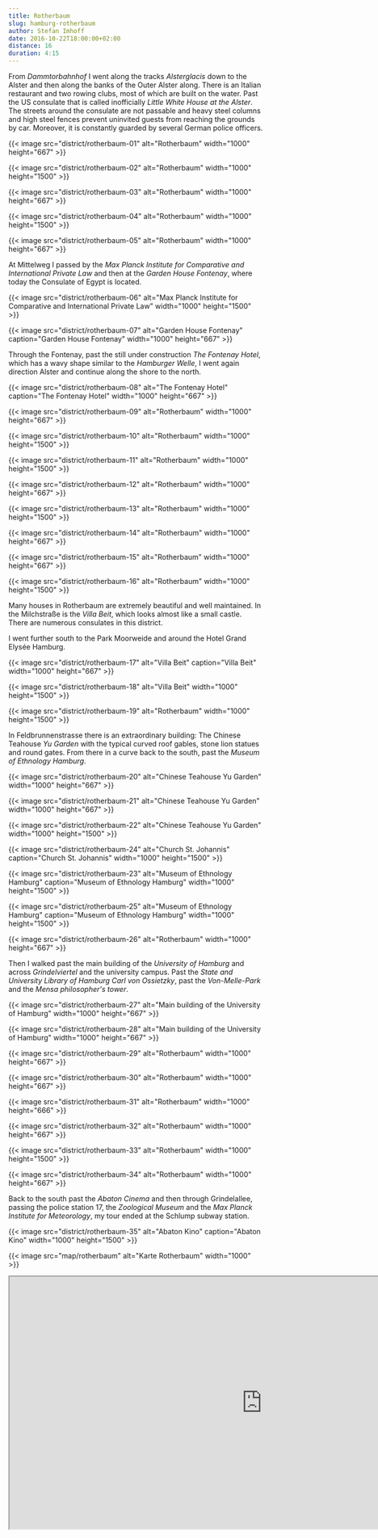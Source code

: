 ```yaml
---
title: Rotherbaum
slug: hamburg-rotherbaum
author: Stefan Imhoff
date: 2016-10-22T18:00:00+02:00
distance: 16
duration: 4:15
---
```


From _Dammtorbahnhof_ I went along the tracks _Alsterglacis_ down to the Alster and then along the banks of the Outer Alster along. There is an Italian restaurant and two rowing clubs, most of which are built on the water. Past the US consulate that is called inofficially _Little White House at the Alster_. The streets around the consulate are not passable and heavy steel columns and high steel fences prevent uninvited guests from reaching the grounds by car. Moreover, it is constantly guarded by several German police officers.

{{< image src="district/rotherbaum-01" alt="Rotherbaum" width="1000" height="667" >}}

{{< image src="district/rotherbaum-02" alt="Rotherbaum" width="1000" height="1500" >}}

{{< image src="district/rotherbaum-03" alt="Rotherbaum" width="1000" height="667" >}}

{{< image src="district/rotherbaum-04" alt="Rotherbaum" width="1000" height="1500" >}}

{{< image src="district/rotherbaum-05" alt="Rotherbaum" width="1000" height="667" >}}

At Mittelweg I passed by the _Max Planck Institute for Comparative and International Private Law_ and then at the _Garden House Fontenay_, where today the Consulate of Egypt is located.

{{< image src="district/rotherbaum-06" alt="Max Planck Institute for Comparative and International Private Law" width="1000" height="1500" >}}

{{< image src="district/rotherbaum-07" alt="Garden House Fontenay" caption="Garden House Fontenay" width="1000" height="667" >}}

Through the Fontenay, past the still under construction _The Fontenay Hotel_, which has a wavy shape similar to the _Hamburger Welle_, I went again direction Alster and continue along the shore to the north.

{{< image src="district/rotherbaum-08" alt="The Fontenay Hotel" caption="The Fontenay Hotel" width="1000" height="667" >}}

{{< image src="district/rotherbaum-09" alt="Rotherbaum" width="1000" height="667" >}}

{{< image src="district/rotherbaum-10" alt="Rotherbaum" width="1000" height="1500" >}}

{{< image src="district/rotherbaum-11" alt="Rotherbaum" width="1000" height="1500" >}}

{{< image src="district/rotherbaum-12" alt="Rotherbaum" width="1000" height="667" >}}

{{< image src="district/rotherbaum-13" alt="Rotherbaum" width="1000" height="1500" >}}

{{< image src="district/rotherbaum-14" alt="Rotherbaum" width="1000" height="667" >}}

{{< image src="district/rotherbaum-15" alt="Rotherbaum" width="1000" height="667" >}}

{{< image src="district/rotherbaum-16" alt="Rotherbaum" width="1000" height="1500" >}}

Many houses in Rotherbaum are extremely beautiful and well maintained. In the Milchstraße is the _Villa Beit_, which looks almost like a small castle. There are numerous consulates in this district.

I went further south to the Park Moorweide and around the Hotel Grand Elysée Hamburg.

{{< image src="district/rotherbaum-17" alt="Villa Beit" caption="Villa Beit" width="1000" height="667" >}}

{{< image src="district/rotherbaum-18" alt="Villa Beit" width="1000" height="1500" >}}

{{< image src="district/rotherbaum-19" alt="Rotherbaum" width="1000" height="1500" >}}

In Feldbrunnenstrasse there is an extraordinary building: The Chinese Teahouse _Yu Garden_ with the typical curved roof gables, stone lion statues and round gates. From there in a curve back to the south, past the _Museum of Ethnology Hamburg_.

{{< image src="district/rotherbaum-20" alt="Chinese Teahouse Yu Garden" width="1000" height="667" >}}

{{< image src="district/rotherbaum-21" alt="Chinese Teahouse Yu Garden" width="1000" height="667" >}}

{{< image src="district/rotherbaum-22" alt="Chinese Teahouse Yu Garden" width="1000" height="1500" >}}

{{< image src="district/rotherbaum-24" alt="Church St. Johannis" caption="Church St. Johannis" width="1000" height="1500" >}}

{{< image src="district/rotherbaum-23" alt="Museum of Ethnology Hamburg" caption="Museum of Ethnology Hamburg" width="1000" height="1500" >}}

{{< image src="district/rotherbaum-25" alt="Museum of Ethnology Hamburg" caption="Museum of Ethnology Hamburg" width="1000" height="1500" >}}

{{< image src="district/rotherbaum-26" alt="Rotherbaum" width="1000" height="667" >}}

Then I walked past the main building of the _University of Hamburg_ and across _Grindelviertel_ and the university campus. Past the _State and University Library of Hamburg Carl von Ossietzky_, past the _Von-Melle-Park_ and the _Mensa philosopher's tower_.

{{< image src="district/rotherbaum-27" alt="Main building of the University of Hamburg" width="1000" height="667" >}}

{{< image src="district/rotherbaum-28" alt="Main building of the University of Hamburg" width="1000" height="667" >}}

{{< image src="district/rotherbaum-29" alt="Rotherbaum" width="1000" height="667" >}}

{{< image src="district/rotherbaum-30" alt="Rotherbaum" width="1000" height="667" >}}

{{< image src="district/rotherbaum-31" alt="Rotherbaum" width="1000" height="666" >}}

{{< image src="district/rotherbaum-32" alt="Rotherbaum" width="1000" height="667" >}}

{{< image src="district/rotherbaum-33" alt="Rotherbaum" width="1000" height="1500" >}}

{{< image src="district/rotherbaum-34" alt="Rotherbaum" width="1000" height="667" >}}

Back to the south past the _Abaton Cinema_ and then through Grindelallee, passing the police station 17, the _Zoological Museum_ and the _Max Planck Institute for Meteorology_, my tour ended at the Schlump subway station.

{{< image src="district/rotherbaum-35" alt="Abaton Kino" caption="Abaton Kino" width="1000" height="1500" >}}

{{< image src="map/rotherbaum" alt="Karte Rotherbaum" width="1000" >}}

<iframe class="map" src="https://www.google.com/maps/d/u/0/embed?mid=11jjb8Lljf57P78rxMt0Er3Mn944" width="1000" height="500"></iframe>
